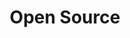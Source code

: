 ---
title: "Open Source"
description: ""
icon: "https://cdn2.iconfinder.com/data/icons/bitsies/128/Lightbulb-512.png"
background: "https://imgur.com/4fey1Kk.jpg"
---
